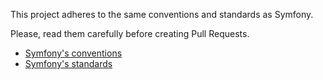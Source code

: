 This project adheres to the same conventions and standards as Symfony.

Please, read them carefully before creating Pull Requests.

* [Symfony's conventions](https://symfony.com/doc/current/contributing/code/conventions.html)
* [Symfony's standards](https://symfony.com/doc/current/contributing/code/standards.html)